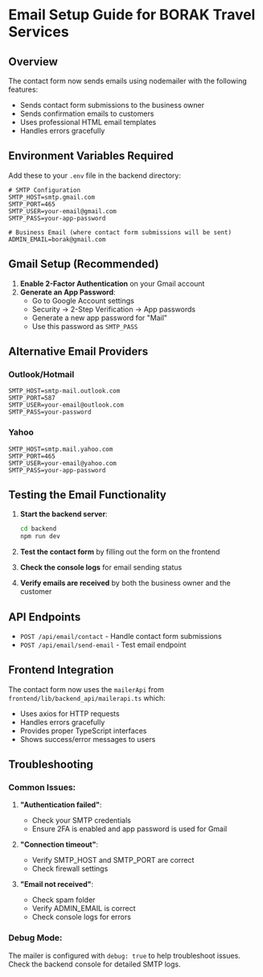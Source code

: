 # Email Setup Guide for BORAK Travel Services

## Overview
The contact form now sends emails using nodemailer with the following features:
- Sends contact form submissions to the business owner
- Sends confirmation emails to customers
- Uses professional HTML email templates
- Handles errors gracefully

## Environment Variables Required

Add these to your `.env` file in the backend directory:

```env
# SMTP Configuration
SMTP_HOST=smtp.gmail.com
SMTP_PORT=465
SMTP_USER=your-email@gmail.com
SMTP_PASS=your-app-password

# Business Email (where contact form submissions will be sent)
ADMIN_EMAIL=borak@gmail.com
```

## Gmail Setup (Recommended)

1. **Enable 2-Factor Authentication** on your Gmail account
2. **Generate an App Password**:
   - Go to Google Account settings
   - Security → 2-Step Verification → App passwords
   - Generate a new app password for "Mail"
   - Use this password as `SMTP_PASS`

## Alternative Email Providers

### Outlook/Hotmail
```env
SMTP_HOST=smtp-mail.outlook.com
SMTP_PORT=587
SMTP_USER=your-email@outlook.com
SMTP_PASS=your-password
```

### Yahoo
```env
SMTP_HOST=smtp.mail.yahoo.com
SMTP_PORT=465
SMTP_USER=your-email@yahoo.com
SMTP_PASS=your-app-password
```

## Testing the Email Functionality

1. **Start the backend server**:
   ```bash
   cd backend
   npm run dev
   ```

2. **Test the contact form** by filling out the form on the frontend

3. **Check the console logs** for email sending status

4. **Verify emails are received** by both the business owner and the customer

## API Endpoints

- `POST /api/email/contact` - Handle contact form submissions
- `POST /api/email/send-email` - Test email endpoint

## Frontend Integration

The contact form now uses the `mailerApi` from `frontend/lib/backend_api/mailerapi.ts` which:
- Uses axios for HTTP requests
- Handles errors gracefully
- Provides proper TypeScript interfaces
- Shows success/error messages to users

## Troubleshooting

### Common Issues:

1. **"Authentication failed"**:
   - Check your SMTP credentials
   - Ensure 2FA is enabled and app password is used for Gmail

2. **"Connection timeout"**:
   - Verify SMTP_HOST and SMTP_PORT are correct
   - Check firewall settings

3. **"Email not received"**:
   - Check spam folder
   - Verify ADMIN_EMAIL is correct
   - Check console logs for errors

### Debug Mode:
The mailer is configured with `debug: true` to help troubleshoot issues. Check the backend console for detailed SMTP logs. 